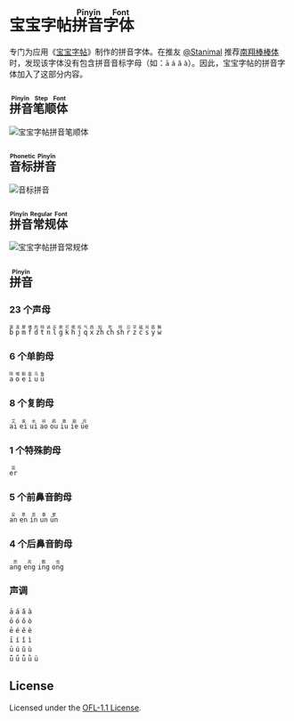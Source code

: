 宝宝字帖<ruby>拼音字体<rt>Pīnyīn Font</rt></ruby>
===

专门为应用《[宝宝字帖](https://github.com/jaywcjlove/copybook-generator)》制作的拼音字体。在推友 [@Stanimal](https://x.com/N4tli30/status/1814174567524700551) 推荐[南翔棒棒体](https://www.zcool.com.cn/work/ZNDc1MDMzNDA=.html)时，发现该字体没有包含拼音音标字母（如：`ā` `á` `ǎ` `à`）。因此，宝宝字帖的拼音字体加入了这部分内容。

## <ruby>拼音笔顺体<rt>Pīnyīn Step Font</rt></ruby>

![宝宝字帖拼音笔顺体](https://github.com/user-attachments/assets/71842a73-64a1-4b32-ba2f-466ddc06e699)

## <ruby>音标拼音<rt>Phonetic Pīnyīn</rt></ruby>

![音标拼音](https://github.com/user-attachments/assets/7432e4d6-0a4c-4230-b065-9d2d3c88d65b)

## <ruby>拼音常规体<rt>Pīnyīn Regular Font</rt></ruby>

![宝宝字帖拼音常规体](https://github.com/user-attachments/assets/276fd6d6-44fd-4ca6-a3ae-e5fdda048bee)

## <ruby>拼音<rt>Pīnyīn</rt></ruby>

### 23 个声母

<ruby>`b`<rt>菠</rt></ruby>
<ruby>`p`<rt>泼</rt></ruby>
<ruby>`m`<rt>摩</rt></ruby>
<ruby>`f`<rt>佛</rt></ruby>
<ruby>`d`<rt>的</rt></ruby>
<ruby>`t`<rt>特</rt></ruby>
<ruby>`n`<rt>讷</rt></ruby>
<ruby>`l`<rt>乐</rt></ruby>
<ruby>`g`<rt>歌</rt></ruby>
<ruby>`k`<rt>可</rt></ruby>
<ruby>`h`<rt>喝</rt></ruby>
<ruby>`j`<rt>鸡</rt></ruby>
<ruby>`q`<rt>气</rt></ruby>
<ruby>`x`<rt>西</rt></ruby>
<ruby>`zh`<rt>知</rt></ruby>
<ruby>`ch`<rt>吃</rt></ruby>
<ruby>`sh`<rt>师</rt></ruby>
<ruby>`r`<rt>日</rt></ruby>
<ruby>`z`<rt>字</rt></ruby>
<ruby>`c`<rt>磁</rt></ruby>
<ruby>`s`<rt>司</rt></ruby>
<ruby>`y`<rt>医</rt></ruby>
<ruby>`w`<rt>舞</rt></ruby>

### 6 个单韵母

<ruby>`a`<rt>阿</rt></ruby>
<ruby>`o`<rt>哦</rt></ruby>
<ruby>`e`<rt>鹅</rt></ruby>
<ruby>`i`<rt>医</rt></ruby>
<ruby>`u`<rt>乌</rt></ruby>
<ruby>`ü`<rt>鱼</rt></ruby>

### 8 个复韵母

<ruby>`ai`<rt>艾</rt></ruby>
<ruby>`ei`<rt>诶</rt></ruby>
<ruby>`ui`<rt>水</rt></ruby>
<ruby>`ao`<rt>袄</rt></ruby>
<ruby>`ou`<rt>鸥</rt></ruby>
<ruby>`iu`<rt>救</rt></ruby>
<ruby>`ie`<rt>姐</rt></ruby>
<ruby>`üe`<rt>月</rt></ruby>

### 1 个特殊韵母

<ruby>`er`<rt>耳</rt></ruby>

### 5 个前鼻音韵母

<ruby>`an`<rt>安</rt></ruby>
<ruby>`en`<rt>恩</rt></ruby>
<ruby>`in`<rt>音</rt></ruby>
<ruby>`un`<rt>春</rt></ruby>
<ruby>`ün`<rt>晕</rt></ruby>

### 4 个后鼻音韵母

<ruby>`ang`<rt>昂</rt></ruby>
<ruby>`eng`<rt>风</rt></ruby>
<ruby>`ing`<rt>鹦</rt></ruby>
<ruby>`ong`<rt>虫</rt></ruby>

### 声调

`ā` `á` `ǎ` `à`  
`ō` `ó` `ǒ` `ò`  
`ē` `é` `ě` `è`  
`ī` `í` `ǐ` `ì`  
`ū` `ú` `ǔ` `ù`  
`ǖ` `ǘ` `ǚ` `ǜ` `ü`  

## License

Licensed under the [OFL-1.1 License](https://github.com/jaywcjlove/pinyin-font?tab=OFL-1.1-1-ov-file).
